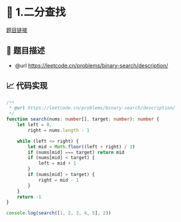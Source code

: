 # 🎲 1.二分查找

[题目链接](https://leetcode.cn/problems/binary-search/description/)

## 📑 题目描述
* @url https://leetcode.cn/problems/binary-search/description/

## 📈 代码实现
```typescript
/**
 * @url https://leetcode.cn/problems/binary-search/description/
 */
function search(nums: number[], target: number): number {
    let left = 0,
        right = nums.length - 1

    while (left <= right) {
        let mid = Math.floor((left + right) / 2)
        if (nums[mid] === target) return mid
        if (nums[mid] < target) {
            left = mid + 1
        }
        if (nums[mid] > target) {
            right = mid - 1
        }
    }
    return -1
}

console.log(search([1, 2, 3, 4, 5], 2))

```
